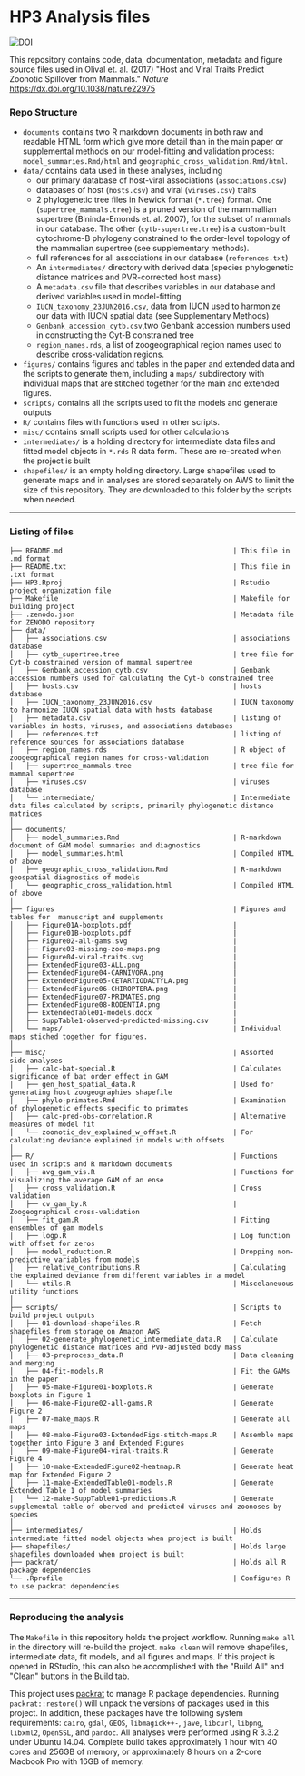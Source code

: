 # HP3 Analysis files

[![DOI](https://zenodo.org/badge/596810.svg)](https://zenodo.org/badge/latestdoi/596810)

This repository contains code, data, documentation, metadata and figure source files used
in Olival et. al. (2017) "Host and Viral Traits Predict Zoonotic Spillover from Mammals."
_Nature_ https://dx.doi.org/10.1038/nature22975

### Repo Structure

-  `documents` contains two  R markdown documents in both raw and readable HTML
    form which give more detail than in the main paper or supplemental methods
    on our model-fitting and validation process: `model_summaries.Rmd/html`
    and `geographic_cross_validation.Rmd/html`.
-  `data/` contains data used in these analyses, including
    -   our primary database of host-viral associations (`associations.csv`)
    -   databases of host (`hosts.csv`) and viral (`viruses.csv`) traits
    -   2 phylogenetic tree files in Newick format (`*.tree`) format. One (`supertree_mammals.tree`) is a
        pruned version of the mammallian supertree (Bininda-Emonds et. al. 2007), for the
        subset of mammals in our database.  The other (`cytb-supertree.tree`) is a custom-built
        cytochrome-B phylogeny constrained to the order-level topology of the mammalian supertree
        (see supplementary methods).
    -   full references for all associations in our database (`references.txt`)
    -   An `intermediates/` directory with derived data (species phylogenetic
        distance matrices and PVR-corrected host mass)
    -   A `metadata.csv` file that describes variables in our database and derived
        variables used in model-fitting
    -   `IUCN_taxonomy_23JUN2016.csv`, data from IUCN used to harmonize our data with IUCN spatial data (see Supplementary Methods)
    -   `Genbank_accession_cytb.csv`,two Genbank accession numbers used in constructing the Cyt-B constrained tree
    -   `region_names.rds`, a list of zoogeographical region names used to describe cross-validation regions. 
-  `figures/` contains figures and tables in the paper and extended data and
    the scripts to generate them, including a `maps/` subdirectory with individual
    maps that are stitched together for the main and extended figures.
-   `scripts/` contains all the scripts used to fit the models and generate outputs
-   `R/` contains files with functions used in other scripts.    
-   `misc/` contains small scripts used for other calculations
-   `intermediates/` is a holding directory for
     intermediate data files and fitted model objects in
     `*.rds` R data form. These are re-created when the project is built
-   `shapefiles/` is an empty holding directory.  Large shapefiles used to generate
    maps and in analyses are stored separately on AWS to limit the size of this
    repository.  They are downloaded to this folder by the scripts when needed.

---

### Listing of files

```
├── README.md                                          | This file in .md format
├── README.txt                                         | This file in .txt format
├── HP3.Rproj                                          | Rstudio project organization file
├── Makefile                                           | Makefile for building project
├── .zenodo.json                                       | Metadata file for ZENODO repository
├── data/
│   ├── associations.csv                               | associations database
│   ├── cytb_supertree.tree                            | tree file for Cyt-b constrained version of mammal supertree
│   ├── Genbank_accession_cytb.csv                     | Genbank accession numbers used for calculating the Cyt-b constrained tree
│   ├── hosts.csv                                      | hosts database
│   ├── IUCN_taxonomy_23JUN2016.csv                    | IUCN taxonomy to harmonize IUCN spatial data with hosts database
│   ├── metadata.csv                                   | listing of variables in hosts, viruses, and associations databases
│   ├── references.txt                                 | listing of reference sources for associations database
│   ├── region_names.rds                               | R object of zoogeographical region names for cross-validation
│   ├── supertree_mammals.tree                         | tree file for mammal supertree
│   ├── viruses.csv                                    | viruses database
│   └── intermediate/                                  | Intermediate data files calculated by scripts, primarily phylogenetic distance matrices
│
├── documents/
│   ├── model_summaries.Rmd                            | R-markdown document of GAM model summaries and diagnostics
│   ├── model_summaries.html                           | Compiled HTML of above
│   ├── geographic_cross_validation.Rmd                | R-markdown geospatial diagnostics of models
│   └── geographic_cross_validation.html               | Compiled HTML of above
│
├── figures                                            | Figures and tables for  manuscript and supplements
│   ├── Figure01A-boxplots.pdf                         |
│   ├── Figure01B-boxplots.pdf                         |
│   ├── Figure02-all-gams.svg                          |
│   ├── Figure03-missing-zoo-maps.png                  |
│   ├── Figure04-viral-traits.svg                      |
│   ├── ExtendedFigure03-ALL.png                       |
│   ├── ExtendedFigure04-CARNIVORA.png                 |
│   ├── ExtendedFigure05-CETARTIODACTYLA.png           |
│   ├── ExtendedFigure06-CHIROPTERA.png                |
│   ├── ExtendedFigure07-PRIMATES.png                  |
│   ├── ExtendedFigure08-RODENTIA.png                  |
│   ├── ExtendedTable01-models.docx                    |
│   ├── SuppTable1-observed-predicted-missing.csv      |
│   └── maps/                                          | Individual maps stiched together for figures.
│
├── misc/                                              | Assorted side-analyses
│   ├── calc-bat-special.R                             | Calculates significance of bat order effect in GAM
│   ├── gen_host_spatial_data.R                        | Used for generating host zoogeographies shapefile
│   ├── phylo-primates.Rmd                             | Examination of phylogenetic effects specific to primates
│   ├── calc-pred-obs-correlation.R                    | Alternative measures of model fit
│   └── zoonotic_dev_explained_w_offset.R              | For calculating deviance explained in models with offsets
│
├── R/                                                 | Functions used in scripts and R markdown documents
│   ├── avg_gam_vis.R                                  | Functions for visualizing the average GAM of an ense
│   ├── cross_validation.R                             | Cross validation
│   ├── cv_gam_by.R                                    | Zoogeographical cross-validation
│   ├── fit_gam.R                                      | Fitting ensembles of gam models
│   ├── logp.R                                         | Log function with offset for zeros
│   ├── model_reduction.R                              | Dropping non-predictive variables from models
│   ├── relative_contributions.R                       | Calculating the explained deviance from different variables in a model
│   └── utils.R                                        | Miscelaneuous utility functions
│
├── scripts/                                           | Scripts to build project outputs
│   ├── 01-download-shapefiles.R                       | Fetch shapefiles from storage on Amazon AWS
│   ├── 02-generate_phylogenetic_intermediate_data.R   | Calculate phylogenetic distance matrices and PVD-adjusted body mass
│   ├── 03-preprocess_data.R                           | Data cleaning and merging
│   ├── 04-fit-models.R                                | Fit the GAMs in the paper
│   ├── 05-make-Figure01-boxplots.R                    | Generate boxplots in Figure 1
│   ├── 06-make-Figure02-all-gams.R                    | Generate Figure 2
│   ├── 07-make_maps.R                                 | Generate all maps
│   ├── 08-make-Figure03-ExtendedFigs-stitch-maps.R    | Assemble maps together into Figure 3 and Extended Figures
│   ├── 09-make-Figure04-viral-traits.R                | Generate Figure 4
│   ├── 10-make-ExtendedFigure02-heatmap.R             | Generate heat map for Extended Figure 2
│   ├── 11-make-ExtendedTable01-models.R               | Generate Extended Table 1 of model summaries
│   └── 12-make-SuppTable01-predictions.R              | Generate supplemental table of oberved and predicted viruses and zoonoses by species
│
├── intermediates/                                     | Holds intermediate fitted model objects when project is built
├── shapefiles/                                        | Holds large shapefiles downloaded when project is built
├── packrat/                                           | Holds all R package dependencies
└── .Rprofile                                          | Configures R to use packrat dependencies
```
---

### Reproducing the analysis

The `Makefile` in this repository holds the project workflow. Running
`make all` in the directory will re-build the project. `make clean` will
remove shapefiles, intermediate data, fit models, and all figures and maps.
If this project is opened in RStudio, this can also be accomplished with the
"Build All" and "Clean" buttons in the Build tab.

This project uses [packrat](https://github.com/rstudio/packrat/) to manage
R package dependencies.  Running `packrat::restore()` will unpack the versions
of packages used in this project.  In addition, these packages have
the following system requirements: `cairo`, `gdal`, `GEOS`, `libmagick++-`,
`jave`, `libcurl`, `libpng`, `libxml2`, `OpenSSL`, and `pandoc`. All analyses
were performed using R 3.3.2 under Ubuntu 14.04. Complete build takes approximately
1 hour with 40 cores and 256GB of memory, or approximately 8 hours on a 2-core
Macbook Pro with 16GB of memory.
